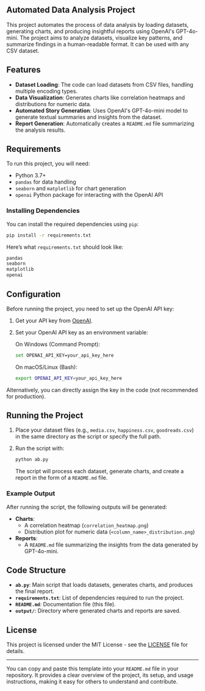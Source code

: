 ## Automated Data Analysis Project

This project automates the process of data analysis by loading datasets, generating charts, and producing insightful reports using OpenAI's GPT-4o-mini. The project aims to analyze datasets, visualize key patterns, and summarize findings in a human-readable format. It can be used with any CSV dataset.

## Features

- **Dataset Loading**: The code can load datasets from CSV files, handling multiple encoding types.
- **Data Visualization**: Generates charts like correlation heatmaps and distributions for numeric data.
- **Automated Story Generation**: Uses OpenAI's GPT-4o-mini model to generate textual summaries and insights from the dataset.
- **Report Generation**: Automatically creates a `README.md` file summarizing the analysis results.

## Requirements

To run this project, you will need:

- Python 3.7+
- `pandas` for data handling
- `seaborn` and `matplotlib` for chart generation
- `openai` Python package for interacting with the OpenAI API

### Installing Dependencies

You can install the required dependencies using `pip`:

```bash
pip install -r requirements.txt
```

Here’s what `requirements.txt` should look like:

```txt
pandas
seaborn
matplotlib
openai
```

## Configuration

Before running the project, you need to set up the OpenAI API key:

1. Get your API key from [OpenAI](https://platform.openai.com/).
2. Set your OpenAI API key as an environment variable:

   On Windows (Command Prompt):
   ```bash
   set OPENAI_API_KEY=your_api_key_here
   ```

   On macOS/Linux (Bash):
   ```bash
   export OPENAI_API_KEY=your_api_key_here
   ```

Alternatively, you can directly assign the key in the code (not recommended for production).

## Running the Project

1. Place your dataset files (e.g., `media.csv`, `happiness.csv`, `goodreads.csv`) in the same directory as the script or specify the full path.
2. Run the script with:

   ```bash
   python ab.py
   ```

   The script will process each dataset, generate charts, and create a report in the form of a `README.md` file.

### Example Output

After running the script, the following outputs will be generated:

- **Charts**: 
  - A correlation heatmap (`correlation_heatmap.png`)
  - Distribution plot for numeric data (`<column_name>_distribution.png`)
- **Reports**:
  - A `README.md` file summarizing the insights from the data generated by GPT-4o-mini.

## Code Structure

- **`ab.py`**: Main script that loads datasets, generates charts, and produces the final report.
- **`requirements.txt`**: List of dependencies required to run the project.
- **`README.md`**: Documentation file (this file).
- **`output/`**: Directory where generated charts and reports are saved.

## License

This project is licensed under the MIT License - see the [LICENSE](LICENSE) file for details.

---

You can copy and paste this template into your `README.md` file in your repository. It provides a clear overview of the project, its setup, and usage instructions, making it easy for others to understand and contribute.

